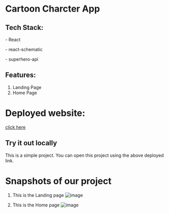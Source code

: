 # Cartoon Charcter App


## Tech Stack:
  <p>- React</p>
  <p>- react-schematic</p>
  <p>- superhero-api</p>
 
  
## Features:
1. Landing Page
2. Home Page
 

# Deployed website:
[click here](https://unvoid-frontend.vercel.app/)

## Try it out locally
This is a simple project. You can open this project using the above deployed link.  

<h1>Snapshots of our project</h1>

1. This is the Landing page
![image](https://github.com/abhiamber/unvoidtech/assets/102507444/bd575a08-3f84-43ab-85f4-e5192584bb96)

2. This is the Home page
![image](https://github.com/abhiamber/unvoidtech/assets/102507444/5279cf0f-1d3e-4a2a-8798-bd1b5ac547f0)





